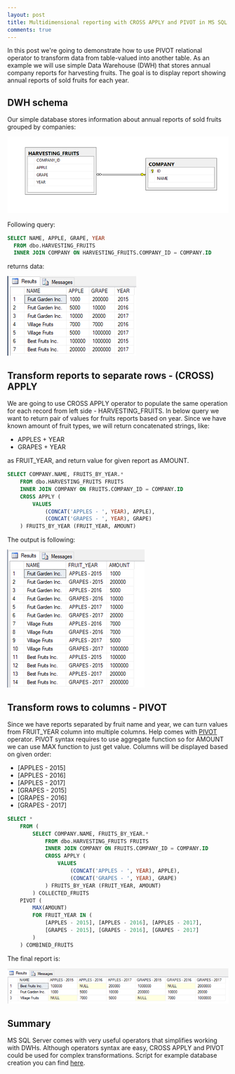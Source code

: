 ```yaml
---
layout: post
title: Multidimensional reporting with CROSS APPLY and PIVOT in MS SQL Server
comments: true
---
```


In this post we're going to demonstrate how to use PIVOT relational operator to transform data from table-valued into another table. 
As an example we will use simple Data Warehouse (DWH) that stores annual company reports for harvesting fruits. 
The goal is to display report showing annual reports of sold fruits for each year. 

## DWH schema

Our simple database stores information about annual reports of sold fruits grouped by companies:

![database-schema](https://raw.githubusercontent.com/adamzareba/adamzareba.github.io/master/images/posts/2018-03-20/db_schema.PNG)

Following query: 

```sql
SELECT NAME, APPLE, GRAPE, YEAR
  FROM dbo.HARVESTING_FRUITS
  INNER JOIN COMPANY ON HARVESTING_FRUITS.COMPANY_ID = COMPANY.ID
```

returns data:

![select_all](https://raw.githubusercontent.com/adamzareba/adamzareba.github.io/master/images/posts/2018-03-20/select_all.PNG)

## Transform reports to separate rows - (CROSS) APPLY

We are going to use CROSS APPLY operator to populate the same operation for each record from left side - HARVESTING_FRUITS.
In below query we want to return pair of values for fruits reports based on year. Since we have known amount of fruit types, we will return concatenated strings, like:
* APPLES + YEAR
* GRAPES + YEAR

as FRUIT_YEAR, and return value for given report as AMOUNT.

```sql
SELECT COMPANY.NAME, FRUITS_BY_YEAR.*
	FROM dbo.HARVESTING_FRUITS FRUITS
	INNER JOIN COMPANY ON FRUITS.COMPANY_ID = COMPANY.ID
	CROSS APPLY (
		VALUES
			(CONCAT('APPLES - ', YEAR), APPLE),
			(CONCAT('GRAPES - ', YEAR), GRAPE)
	) FRUITS_BY_YEAR (FRUIT_YEAR, AMOUNT)
```

The output is following:

![select_cross_apply](https://raw.githubusercontent.com/adamzareba/adamzareba.github.io/master/images/posts/2018-03-20/select_cross_apply.PNG)

## Transform rows to columns - PIVOT

Since we have reports separated by fruit name and year, we can turn values from FRUIT_YEAR column into multiple columns. Help comes with [PIVOT](https://docs.microsoft.com/en-us/sql/t-sql/queries/from-using-pivot-and-unpivot) operator. 
PIVOT syntax requires to use aggregate function so for AMOUNT we can use MAX function to just get value. Columns will be displayed based on given order:
* [APPLES - 2015]
* [APPLES - 2016]
* [APPLES - 2017]
* [GRAPES - 2015]
* [GRAPES - 2016]
* [GRAPES - 2017]

```sql
SELECT *
	FROM (
		SELECT COMPANY.NAME, FRUITS_BY_YEAR.*
			FROM dbo.HARVESTING_FRUITS FRUITS
			INNER JOIN COMPANY ON FRUITS.COMPANY_ID = COMPANY.ID
			CROSS APPLY (
				VALUES
					(CONCAT('APPLES - ', YEAR), APPLE),
					(CONCAT('GRAPES - ', YEAR), GRAPE)
			) FRUITS_BY_YEAR (FRUIT_YEAR, AMOUNT)
		) COLLECTED_FRUITS
	PIVOT (
		MAX(AMOUNT)
		FOR FRUIT_YEAR IN (
			[APPLES - 2015], [APPLES - 2016], [APPLES - 2017], 
			[GRAPES - 2015], [GRAPES - 2016], [GRAPES - 2017]
		)
	) COMBINED_FRUITS
```

The final report is:

![select_pivot](https://raw.githubusercontent.com/adamzareba/adamzareba.github.io/master/images/posts/2018-03-20/select_pivot.PNG)

## Summary

MS SQL Server comes with very useful operators that simplifies working with DWHs. Although operators syntax are easy, CROSS APPLY and PIVOT could be used for complex transformations. 
Script for example database creation you can find [here](https://raw.githubusercontent.com/adamzareba/adamzareba.github.io/master/images/posts/2018-03-20/dwh_setup.sql).
